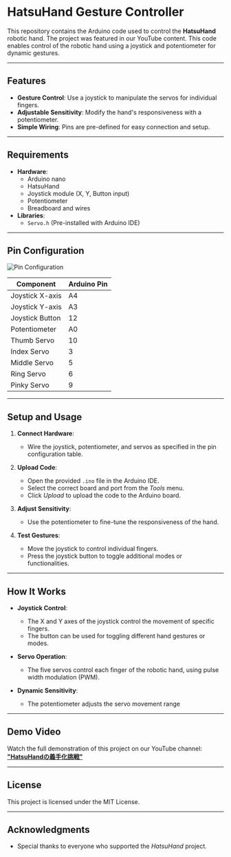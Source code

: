 # HatsuHand Gesture Controller

This repository contains the Arduino code used to control the **HatsuHand** robotic hand. The project was featured in our YouTube content. This code enables control of the robotic hand using a joystick and potentiometer for dynamic gestures.

---

## Features

- **Gesture Control**: Use a joystick to manipulate the servos for individual fingers.
- **Adjustable Sensitivity**: Modify the hand's responsiveness with a potentiometer.
- **Simple Wiring**: Pins are pre-defined for easy connection and setup.

---

## Requirements

- **Hardware**:
  - Arduino nano
  - HatsuHand 
  - Joystick module (X, Y, Button input)
  - Potentiometer
  - Breadboard and wires
- **Libraries**:
  - `Servo.h` (Pre-installed with Arduino IDE)

---

## Pin Configuration

![Pin Configuration](block.png)

| Component         | Arduino Pin |
|--------------------|-------------|
| Joystick X-axis    | A4          |
| Joystick Y-axis    | A3          |
| Joystick Button    | 12          |
| Potentiometer      | A0          |
| Thumb Servo        | 10          |
| Index Servo        | 3           |
| Middle Servo       | 5           |
| Ring Servo         | 6           |
| Pinky Servo        | 9           |

---

## Setup and Usage

1. **Connect Hardware**:
   - Wire the joystick, potentiometer, and servos as specified in the pin configuration table.

2. **Upload Code**:
   - Open the provided `.ino` file in the Arduino IDE.
   - Select the correct board and port from the *Tools* menu.
   - Click *Upload* to upload the code to the Arduino board.

3. **Adjust Sensitivity**:
   - Use the potentiometer to fine-tune the responsiveness of the hand.

4. **Test Gestures**:
   - Move the joystick to control individual fingers.
   - Press the joystick button to toggle additional modes or functionalities.

---

## How It Works

- **Joystick Control**:
  - The X and Y axes of the joystick control the movement of specific fingers.
  - The button can be used for toggling different hand gestures or modes.

- **Servo Operation**:
  - The five servos control each finger of the robotic hand, using pulse width modulation (PWM).

- **Dynamic Sensitivity**:
  - The potentiometer adjusts the servo movement range

---

## Demo Video

Watch the full demonstration of this project on our YouTube channel:
[**"HatsuHandの義手化挑戦"**](#)


---

## License

This project is licensed under the MIT License.

---

## Acknowledgments

- Special thanks to everyone who supported the *HatsuHand* project.
